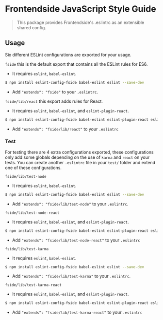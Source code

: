 # Frontendside JavaScript Style Guide
> This package provides Frontendside's .eslintrc as an extensible shared config.

## Usage
Six different ESLint configurations are exported for your usage.

`fside` this is the default export that contains all the ESLint rules for ES6.

  - It requires `eslint`, `babel-eslint`.

  ```sh
  $ npm install eslint-config-fside babel-eslint eslint --save-dev
  ```
  - Add `"extends": "fside"` to your `.eslintrc`.

`fside/lib/react` this export adds rules for React.

  - It requires `eslint`, `babel-eslint`, and `eslint-plugin-react`.

  ```sh
  $ npm install eslint-config-fside babel-eslint eslint-plugin-react eslint --save-dev
  ```
  - Add `"extends": "fside/lib/react"` to your `.eslintrc`

### Test
For testing there are 4 extra configurations exported, these configurations only add some globals depending on the use of `karma` and `react` on your tests. You can create another `.eslintrc` file in your `test/` folder and extend one of these configurations.

`fside/lib/test-node`
  - It requires `eslint`, `babel-eslint`.

  ```sh
  $ npm install eslint-config-fside babel-eslint eslint --save-dev
  ```
  - Add `"extends": "fside/lib/test-node"` to your `.eslintrc`.

`fside/lib/test-node-react`
  - It requires `eslint`, `babel-eslint`, and `eslint-plugin-react`.

  ```sh
  $ npm install eslint-config-fside babel-eslint eslint-plugin-react eslint --save-dev
  ```
  - Add `"extends": "fside/lib/test-node-react"` to your `.eslintrc`

`fside/lib/test-karma`
  - It requires `eslint`, `babel-eslint`.

  ```sh
  $ npm install eslint-config-fside babel-eslint eslint --save-dev
  ```
  - Add `"extends": "fside/lib/test-karma"` to your `.eslintrc`.

`fside/lib/test-karma-react`
  - It requires `eslint`, `babel-eslint`, and `eslint-plugin-react`.

  ```sh
  $ npm install eslint-config-fside babel-eslint eslint-plugin-react eslint --save-dev
  ```
  - Add `"extends": "fside/lib/test-karma-react"` to your `.eslintrc`
